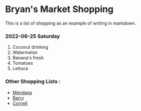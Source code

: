 # Bryan's Market Shopping

This is a list of shopping as an example of writing in markdown.

### 2022-06-25 Saturday 
1. Coconut drinking 
2. Watermelon
3. Banana's fresh
4. Tomatoes
5. Lettuce

### Other Shopping Lists :
* [Mendana](../../Mendana/market.md)
* [Barry](../../barry/market.md)
* [Cornell](../../Cornell/market.md)

